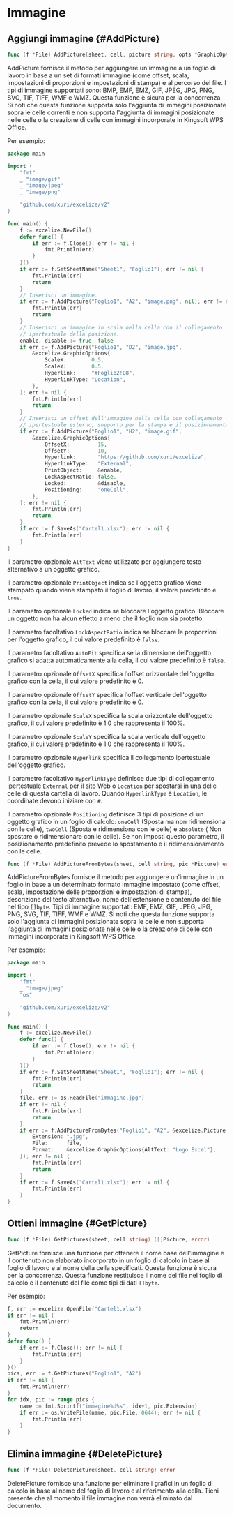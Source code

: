 # Immagine

## Aggiungi immagine {#AddPicture}

```go
func (f *File) AddPicture(sheet, cell, picture string, opts *GraphicOptions) error
```

AddPicture fornisce il metodo per aggiungere un'immagine a un foglio di lavoro in base a un set di formati immagine (come offset, scala, impostazioni di proporzioni e impostazioni di stampa) e al percorso del file. I tipi di immagine supportati sono: BMP, EMF, EMZ, GIF, JPEG, JPG, PNG, SVG, TIF, TIFF, WMF e WMZ. Questa funzione è sicura per la concorrenza. Si noti che questa funzione supporta solo l'aggiunta di immagini posizionate sopra le celle correnti e non supporta l'aggiunta di immagini posizionate nelle celle o la creazione di celle con immagini incorporate in Kingsoft WPS Office.

Per esempio:

```go
package main

import (
    "fmt"
    _ "image/gif"
    _ "image/jpeg"
    _ "image/png"

    "github.com/xuri/excelize/v2"
)

func main() {
    f := excelize.NewFile()
    defer func() {
        if err := f.Close(); err != nil {
            fmt.Println(err)
        }
    }()
    if err := f.SetSheetName("Sheet1", "Foglio1"); err != nil {
        fmt.Println(err)
        return
    }
    // Inserisci un'immagine.
    if err := f.AddPicture("Foglio1", "A2", "image.png", nil); err != nil {
        fmt.Println(err)
        return
    }
    // Inserisci un'immagine in scala nella cella con il collegamento 
    // ipertestuale della posizione.
    enable, disable := true, false
    if err := f.AddPicture("Foglio1", "D2", "image.jpg",
        &excelize.GraphicOptions{
            ScaleX:        0.5,
            ScaleY:        0.5,
            Hyperlink:     "#Foglio2!D8",
            HyperlinkType: "Location",
        },
    ); err != nil {
        fmt.Println(err)
        return
    }
    // Inserisci un offset dell'immagine nella cella con collegamento 
    // ipertestuale esterno, supporto per la stampa e il posizionamento.
    if err := f.AddPicture("Foglio1", "H2", "image.gif",
        &excelize.GraphicOptions{
            OffsetX:         15,
            OffsetY:         10,
            Hyperlink:       "https://github.com/xuri/excelize",
            HyperlinkType:   "External",
            PrintObject:     &enable,
            LockAspectRatio: false,
            Locked:          &disable,
            Positioning:     "oneCell",
        },
    ); err != nil {
        fmt.Println(err)
        return
    }
    if err := f.SaveAs("Cartel1.xlsx"); err != nil {
        fmt.Println(err)
    }
}
```

Il parametro opzionale `AltText` viene utilizzato per aggiungere testo alternativo a un oggetto grafico.

Il parametro opzionale `PrintObject` indica se l'oggetto grafico viene stampato quando viene stampato il foglio di lavoro, il valore predefinito è `true`.

Il parametro opzionale `Locked` indica se bloccare l'oggetto grafico. Bloccare un oggetto non ha alcun effetto a meno che il foglio non sia protetto.

Il parametro facoltativo `LockAspectRatio` indica se bloccare le proporzioni per l'oggetto grafico, il cui valore predefinito è `false`.

Il parametro facoltativo `AutoFit` specifica se la dimensione dell'oggetto grafico si adatta automaticamente alla cella, il cui valore predefinito è `false`.

Il parametro opzionale `OffsetX` specifica l'offset orizzontale dell'oggetto grafico con la cella, il cui valore predefinito è 0.

Il parametro opzionale `OffsetY` specifica l'offset verticale dell'oggetto grafico con la cella, il cui valore predefinito è 0.

Il parametro opzionale `ScaleX` specifica la scala orizzontale dell'oggetto grafico, il cui valore predefinito è 1.0 che rappresenta il 100%.

Il parametro opzionale `ScaleY` specifica la scala verticale dell'oggetto grafico, il cui valore predefinito è 1.0 che rappresenta il 100%.

Il parametro opzionale `Hyperlink` specifica il collegamento ipertestuale dell'oggetto grafico.

Il parametro facoltativo `HyperlinkType` definisce due tipi di collegamento ipertestuale `External` per il sito Web o `Location` per spostarsi in una delle celle di questa cartella di lavoro. Quando `HyperlinkType` è `Location`, le coordinate devono iniziare con `#`.

Il parametro opzionale `Positioning` definisce 3 tipi di posizione di un oggetto grafico in un foglio di calcolo: `oneCell` (Sposta ma non ridimensiona con le celle), `twoCell` (Sposta e ridimensiona con le celle) e `absolute` ( Non spostare o ridimensionare con le celle). Se non imposti questo parametro, il posizionamento predefinito prevede lo spostamento e il ridimensionamento con le celle.

```go
func (f *File) AddPictureFromBytes(sheet, cell string, pic *Picture) error
```

AddPictureFromBytes fornisce il metodo per aggiungere un'immagine in un foglio in base a un determinato formato immagine impostato (come offset, scala, impostazione delle proporzioni e impostazioni di stampa), descrizione del testo alternativo, nome dell'estensione e contenuto del file nel tipo `[]byte`. Tipi di immagine supportati: EMF, EMZ, GIF, JPEG, JPG, PNG, SVG, TIF, TIFF, WMF e WMZ. Si noti che questa funzione supporta solo l'aggiunta di immagini posizionate sopra le celle e non supporta l'aggiunta di immagini posizionate nelle celle o la creazione di celle con immagini incorporate in Kingsoft WPS Office.

Per esempio:

```go
package main

import (
    "fmt"
    _ "image/jpeg"
    "os"

    "github.com/xuri/excelize/v2"
)

func main() {
    f := excelize.NewFile()
    defer func() {
        if err := f.Close(); err != nil {
            fmt.Println(err)
        }
    }()
    if err := f.SetSheetName("Sheet1", "Foglio1"); err != nil {
        fmt.Println(err)
        return
    }
    file, err := os.ReadFile("immagine.jpg")
    if err != nil {
        fmt.Println(err)
        return
    }
    if err := f.AddPictureFromBytes("Foglio1", "A2", &excelize.Picture{
        Extension: ".jpg",
        File:      file,
        Format:    &excelize.GraphicOptions{AltText: "Logo Excel"},
    }); err != nil {
        fmt.Println(err)
        return
    }
    if err := f.SaveAs("Cartel1.xlsx"); err != nil {
        fmt.Println(err)
    }
}
```

## Ottieni immagine {#GetPicture}

```go
func (f *File) GetPictures(sheet, cell string) ([]Picture, error)
```

GetPicture fornisce una funzione per ottenere il nome base dell'immagine e il contenuto non elaborato incorporato in un foglio di calcolo in base al foglio di lavoro e al nome della cella specificati. Questa funzione è sicura per la concorrenza. Questa funzione restituisce il nome del file nel foglio di calcolo e il contenuto del file come tipi di dati `[]byte`.

Per esempio:

```go
f, err := excelize.OpenFile("Cartel1.xlsx")
if err != nil {
    fmt.Println(err)
    return
}
defer func() {
    if err := f.Close(); err != nil {
        fmt.Println(err)
    }
}()
pics, err := f.GetPictures("Foglio1", "A2")
if err != nil {
    fmt.Println(err)
}
for idx, pic := range pics {
    name := fmt.Sprintf("immagine%d%s", idx+1, pic.Extension)
    if err := os.WriteFile(name, pic.File, 0644); err != nil {
        fmt.Println(err)
    }
}
```

## Elimina immagine {#DeletePicture}

```go
func (f *File) DeletePicture(sheet, cell string) error
```

DeletePicture fornisce una funzione per eliminare i grafici in un foglio di calcolo in base al nome del foglio di lavoro e al riferimento alla cella. Tieni presente che al momento il file immagine non verrà eliminato dal documento.
